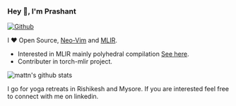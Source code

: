 ### Hey 👋, I'm Prashant

[![Github](https://img.shields.io/github/followers/pashu123?label=Follow&style=social)](https://github.com/pashu123)

I ❤ Open Source, [Neo-Vim](https://neovim.io/) and [MLIR](https://mlir.llvm.org/).

* Interested in MLIR mainly polyhedral compilation [See here](https://grosser.science/FPL). 
* Contributer in torch-mlir project.

![mattn's github stats](https://github-readme-stats.vercel.app/api?username=pashu123&show_icons=true&count_private=true&line_height=40)


I go for yoga retreats in Rishikesh and Mysore. If you are interested feel free to connect with me on linkedin.
